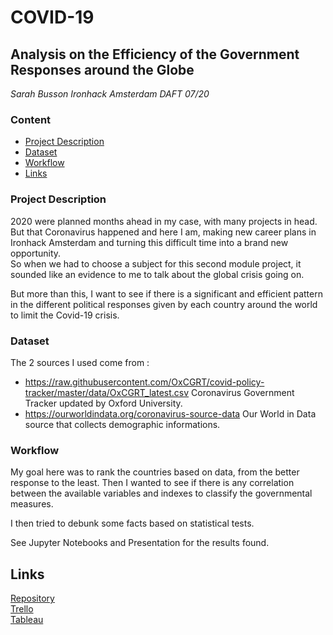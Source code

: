 # COVID-19
## Analysis on the Efficiency of the Government Responses around the Globe

*Sarah Busson*
*Ironhack Amsterdam*
*DAFT 07/20*

### Content
- [Project Description](#project-description)
- [Dataset](#dataset)
- [Workflow](#workflow)
- [Links](#links)


### Project Description

2020 were planned months ahead in my case, with many projects in head. But that Coronavirus happened and here I am, making new career plans in Ironhack Amsterdam and turning this difficult time into a brand new opportunity.  
So when we had to choose a subject for this second module project, it sounded like an evidence to me to talk about the global crisis going on.

But more than this, I want to see if there is a significant and efficient pattern in the different political responses given by each country around the world to limit the Covid-19 crisis.

### Dataset
The 2 sources I used come from :
 * https://raw.githubusercontent.com/OxCGRT/covid-policy-tracker/master/data/OxCGRT_latest.csv Coronavirus Government Tracker updated by Oxford University.
 * https://ourworldindata.org/coronavirus-source-data Our World in Data source that collects demographic informations.

### Workflow

My goal here was to rank the countries based on data, from the better response to the least. Then I wanted to see if there is any correlation between the available variables and indexes to classify the governmental measures.

I then tried to debunk some facts based on statistical tests.

See Jupyter Notebooks and Presentation for the results found.

## Links

[Repository](https://github.com/sarah-busson/covid-gov-response/)  
[Trello](https://trello.com/b/j7vrPprp/final-project-module2)  
[Tableau](https://public.tableau.com/profile/sarah.busson#!/)
